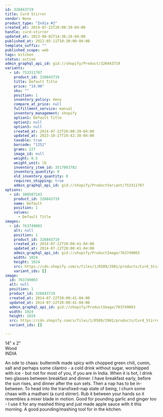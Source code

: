 ```yaml
---
id: 326843719
title: Curd Stirrer
vendor: None
product_type: "India #2"
created_at: 2014-07-22T20:00:39-04:00
handle: curd-stirrer
updated_at: 2023-08-02T14:36:26-04:00
published_at: 2012-05-11T10:30:00-04:00
template_suffix: ""
published_scope: web
tags: kitchen
status: active
admin_graphql_api_id: gid://shopify/Product/326843719
variants:
  - id: 753311707
    product_id: 326843719
    title: Default Title
    price: "14.00"
    sku: ""
    position: 1
    inventory_policy: deny
    compare_at_price: null
    fulfillment_service: manual
    inventory_management: shopify
    option1: Default Title
    option2: null
    option3: null
    created_at: 2014-07-22T20:00:39-04:00
    updated_at: 2023-10-27T19:42:38-04:00
    taxable: true
    barcode: "1252"
    grams: 227
    image_id: null
    weight: 0.5
    weight_unit: lb
    inventory_item_id: 3517003782
    inventory_quantity: 0
    old_inventory_quantity: 0
    requires_shipping: true
    admin_graphql_api_id: gid://shopify/ProductVariant/753311707
options:
  - id: 386507243
    product_id: 326843719
    name: Default
    position: 1
    values:
      - Default Title
images:
  - id: 763749003
    alt: null
    position: 1
    product_id: 326843719
    created_at: 2014-07-22T20:00:41-04:00
    updated_at: 2014-07-22T20:00:41-04:00
    admin_graphql_api_id: gid://shopify/ProductImage/763749003
    width: 1024
    height: 1024
    src: https://cdn.shopify.com/s/files/1/0589/2901/products/Curd_Stirrer.jpeg?v=1406073641
    variant_ids: []
image:
  id: 763749003
  alt: null
  position: 1
  product_id: 326843719
  created_at: 2014-07-22T20:00:41-04:00
  updated_at: 2014-07-22T20:00:41-04:00
  admin_graphql_api_id: gid://shopify/ProductImage/763749003
  width: 1024
  height: 1024
  src: https://cdn.shopify.com/s/files/1/0589/2901/products/Curd_Stirrer.jpeg?v=1406073641
  variant_ids: []

---
```


14" x 2"  
Wood  
INDIA

An ode to chaas: buttermilk made spicy with chopped green chili, cumin, salt and perhaps some cilantro - a cold drink without sugar, worshipped with ice - but not for most of you, if you are in India. When it is hot, I drink two glasses between breakfast and dinner. I have breakfast early, before the sun rises, and dinner after the sun sets. Then a nap has to be in-between. To head into the transfixed-nap state of being, I churn some chaas with a madhani (a curd stirrer). Rub it between your hands so it resembles a mixer blade in motion. Good for pounding garlic and ginger too - I use it for any mashed thing and just made apple sauce with it this morning. A good pounding/mashing tool for in the kitchen.